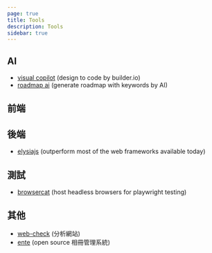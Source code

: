 ```yaml
---
page: true
title: Tools
description: Tools
sidebar: true
---
```


## AI

-   [visual copilot](https://www.builder.io/m/design-to-code) (design to code by builder.io)
-   [roadmap ai](https://roadmap.sh/ai) (generate roadmap with keywords by AI)

## 前端

## 後端

-   [elysiajs](https://elysiajs.com/) (outperform most of the web frameworks available today)

## 測試

-   [browsercat](https://www.browsercat.com/) (host headless browsers for playwright testing)

## 其他

-   [web-check](https://web-check.xyz/) (分析網站)
-   [ente](https://github.com/ente-io/ente) (open source 相冊管理系統)
